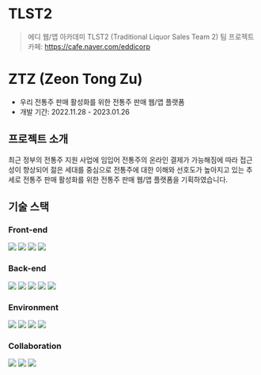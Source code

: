 <div>
  
  # TLST2
  >에디 웹/앱 아카데미 TLST2 (Traditional Liquor Sales Team 2) 팀 프로젝트<br>
  >카페: https://cafe.naver.com/eddicorp 
  
  # ZTZ (Zeon Tong Zu)
  
  - 우리 전통주 판매 활성화를 위한 전통주 판매 웹/앱 플랫폼<br>
  - 개발 기간: 2022.11.28 - 2023.01.26
  
  ## 프로젝트 소개
  최근 정부의 전통주 지원 사업에 임입어 전통주의 온라인 결제가 가능해짐에 따라 접근성이 향상되어 젊은 세대를 중심으로 전통주에 대한 이해와 선호도가 높아지고 있는 추세로 전통주 판매 활성화를 위한 전통주 판매 웹/앱 플랫폼을 기획하였습니다.
  
  ## 기술 스택
  
  ### Front-end<br>
  <p>
    <img src="https://img.shields.io/badge/JavaScript-F7DF1E?style=for-the-badge&logo=JavaScript&logoColor=white">
    <img src="https://img.shields.io/badge/Vue.js-4FC08D?style=for-the-badge&logo=vuedotjs&logoColor=white">
    <img src="https://img.shields.io/badge/Vuetify-1867C0?style=for-the-badge&logo=vuetify&logoColor=white"> 
    <img src="https://img.shields.io/badge/Flutter-02569B?style=for-the-badge&logo=flutter&logoColor=white">
  </p>
  
  ### Back-end<br>
  <p>
    <img src="https://img.shields.io/badge/JAVA-007396?style=for-the-badge&logo=Java&logoColor=white">
    <img src="https://img.shields.io/badge/Spring Boot-6DB33F?style=for-the-badge&logo=springboot&logoColor=yellow">
    <img src="https://img.shields.io/badge/MySQL-4479A1?style=for-the-badge&logo=MySQL&logoColor=white">
    <img src="https://img.shields.io/badge/Docker-2496ED?style=for-the-badge&logo=Docker&logoColor=white"> 
    <img src="https://img.shields.io/badge/Redis-DC382D?style=for-the-badge&logo=redis&logoColor=white">     
  </p>
  
  ### Environment<br>
  <p>
    <img src="https://img.shields.io/badge/Git-F05032?style=for-the-badge&logo=Git&logoColor=white">
    <img src="https://img.shields.io/badge/GitHub-181717?style=for-the-badge&logo=GitHub&logoColor=white">
    <img src="https://img.shields.io/badge/IntelliJ IDEA-000000?style=for-the-badge&logo=intellijidea&logoColor=white">
    <img src="https://img.shields.io/badge/Android Studio-3DDC84?style=for-the-badge&logo=androidstudio&logoColor=white">
  </p>
  
  ### Collaboration<br>
  <p>
    <img src="https://img.shields.io/badge/Notion-000000?style=for-the-badge&logo=notion&logoColor=white">
    <img src="https://img.shields.io/badge/Slack-4A154B?style=for-the-badge&logo=Slack&logoColor=white">
    <img src="https://img.shields.io/badge/Gather-5882f7?style=for-the-badge&logo=Gather&logoColor=white"><br/>
  </p>
  
</div>
